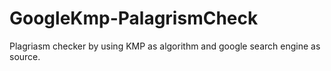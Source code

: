 # GoogleKmp-PalagrismCheck
Plagriasm checker by using KMP as algorithm and google search engine as source.
